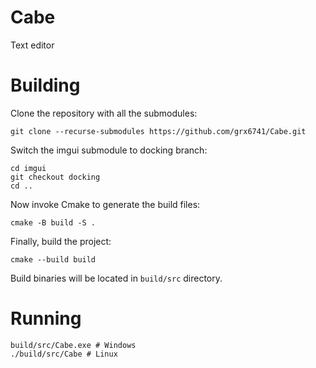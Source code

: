 # Cabe
Text editor

# Building

Clone the repository with all the submodules:

```console
git clone --recurse-submodules https://github.com/grx6741/Cabe.git
```

Switch the imgui submodule to docking branch:

```console
cd imgui
git checkout docking
cd ..
```

Now invoke Cmake to generate the build files:

```console
cmake -B build -S .
```

Finally, build the project:

```console
cmake --build build
```

Build binaries will be located in `build/src` directory.

# Running

```console
build/src/Cabe.exe # Windows
./build/src/Cabe # Linux
```